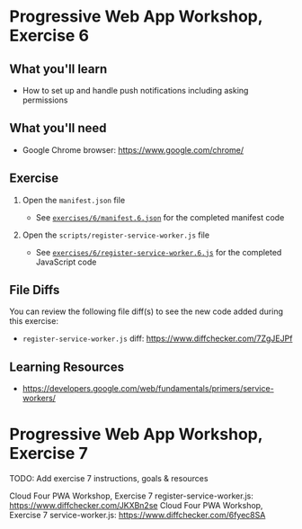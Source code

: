 # Progressive Web App Workshop, Exercise 6

## What you'll learn

- How to set up and handle push notifications including asking permissions

## What you'll need

- Google Chrome browser: <https://www.google.com/chrome/>

## Exercise

1. Open the `manifest.json` file

    - See [`exercises/6/manifest.6.json`](manifest.6.json) for the completed manifest code

1. Open the `scripts/register-service-worker.js` file

    - See [`exercises/6/register-service-worker.6.js`](register-service-worker.6.js) for the completed JavaScript code

## File Diffs

You can review the following file diff(s) to see the new code added during this exercise:

- `register-service-worker.js` diff: https://www.diffchecker.com/7ZgJEJPf


## Learning Resources

- https://developers.google.com/web/fundamentals/primers/service-workers/


# Progressive Web App Workshop, Exercise 7

TODO: Add exercise 7 instructions, goals & resources

Cloud Four PWA Workshop, Exercise 7 register-service-worker.js: https://www.diffchecker.com/JKXBn2se
Cloud Four PWA Workshop, Exercise 7 service-worker.js: https://www.diffchecker.com/6fyec8SA
